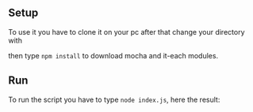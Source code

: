 ## Setup

To use it you have to clone it on your pc after that change your directory with

then type `npm install` to download mocha and it-each modules.

## Run

To run the script you have to type `node index.js`, here the result:
